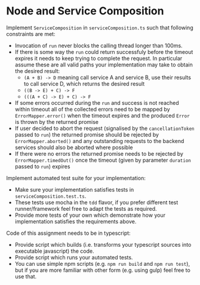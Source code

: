 # Node and Service Composition

Implement `ServiceComposition` in `serviceComposition.ts` such that following constraints are met:
* Invocation of `run` never blocks the calling thread longer than 100ms.
* If there is some way the `run` could return successfuly before the timeout expires it needs to keep trying to complete the request.
  In particular assume these are all valid paths your implementation may take to obtain the desired result:
  * `(A + B) -> D`  meaning call service A and service B, use their results to call service D, which returns the desired result
  * `((B -> E) + C) -> F`
  * `(((A + C) -> E) + C) -> F`
* If some errors occurred during the `run` and success is not reached within timeout all of the collected errors
  need to be mapped by `ErrorMapper.error()` when the timeout expires and the produced `Error` is thrown by the returned promise
* If user decided to abort the request (signalised by the `cancellationToken` passed to `run`) the returned promise
  should be rejected by `ErrorMapper.aborted()` and any outstanding requests to the backend services should also be aborted where possible
* If there were no errors the returned promise needs to be rejected by `ErrorMapper.timedOut()` 
  once the timeout (given by parameter `duration` passed to `run`) expires

Implement automated test suite for your implementation:
* Make sure your implementation satisfies tests in `serviceComposition.test.ts`. 
* These tests use mocha in the `tdd` flavor, if you prefer different test runner/framework feel free to adapt the tests as required.
* Provide more tests of your own which demonstrate how your implementation satisfies the requirements above.

Code of this assignment needs to be in typescript:
* Provide script which builds (i.e. transforms your typescript sources into executable javascript) the code.
* Provide script which runs your automated tests.
* You can use simple npm scripts (e.g. `npm run build` and `npm run test`),
  but if you are more familiar with other form (e.g. using gulp) feel free to use that.
